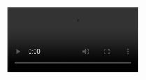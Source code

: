 <video controls>
  <source src="VIDEO_URL" type="video/mp4">
  Your browser does not support the video tag.
</video>